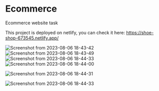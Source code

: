 # Ecommerce
Ecommerce website task

This project is deployed on netlify, you can check it here:
https://shoe-shop-673545.netlify.app/




![Screenshot from 2023-08-06 18-43-42](https://github.com/mkamran093/Ecommerce/assets/95133644/15b61d18-2dca-4683-998d-6a0bb7f350fe)
![Screenshot from 2023-08-06 18-43-49](https://github.com/mkamran093/Ecommerce/assets/95133644/7ae5add4-b779-44c5-8216-e05f0b72934f)
![Screenshot from 2023-08-06 18-44-33](https://github.com/mkamran093/Ecommerce/assets/95133644/52ae97c3-04e8-4e43-9d12-eae706e9ddcb)
![Screenshot from 2023-08-06 18-44-00](https://github.com/mkamran093/Ecommerce/assets/95133644/431d6926-014a-4e22-9efd-3fd310020530)

![Screenshot from 2023-08-06 18-44-31](https://github.com/mkamran093/Ecommerce/assets/95133644/ca718d13-a9f6-4fcb-bf21-841b3f174ec2)

![Screenshot from 2023-08-06 18-44-33](https://github.com/mkamran093/Ecommerce/assets/95133644/95d4152c-c988-42b4-b7f9-a4c8c067a473)
